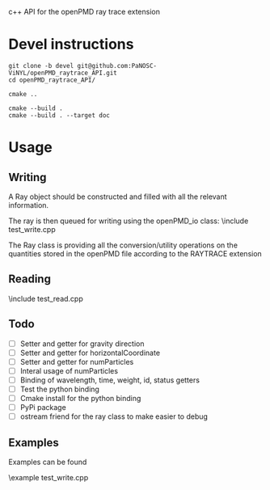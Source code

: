 c++ API for the openPMD ray trace extension 

# Devel instructions
```
git clone -b devel git@github.com:PaNOSC-ViNYL/openPMD_raytrace_API.git
cd openPMD_raytrace_API/

cmake ..

cmake --build .
cmake --build . --target doc
```

# Usage

## Writing

A Ray object should be constructed and filled with all the relevant information.

The ray is then queued for writing using the openPMD_io class:
\include test_write.cpp

The Ray class is providing all the conversion/utility operations on the quantities stored in the openPMD file according to the RAYTRACE extension


## Reading

\include test_read.cpp

## Todo
 - [ ] Setter and getter for gravity direction
 - [ ] Setter and getter for horizontalCoordinate
 - [ ] Setter and getter for numParticles
 - [ ] Interal usage of numParticles
 - [ ] Binding of wavelength, time, weight, id, status getters
 - [ ] Test the python binding
 - [ ] Cmake install for the python binding
 - [ ] PyPi package
 - [ ] ostream friend for the ray class to make easier to debug

## Examples
Examples can be found 


\example test_write.cpp




